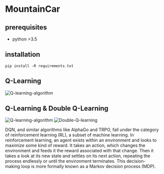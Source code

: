 # MountainCar

## prerequisites
- python >3.5

## installation
    pip install -R requirements.txt
    

## Q-Learning

![Q-learning-algorithm](https://wikimedia.org/api/rest_v1/media/math/render/svg/47fa1e5cf8cf75996a777c11c7b9445dc96d4637)



## Q-Learning & Double Q-Learning
![Q-learning-algorithm](https://wikimedia.org/api/rest_v1/media/math/render/svg/4941acabf5144d1b3e9c271606011abdc0df444d)
![Double-Q-learning](https://wikimedia.org/api/rest_v1/media/math/render/svg/3e37476013126ddd4afdba69ef7b03767f4c4b75)

DQN, and similar algorithms like AlphaGo and TRPO, fall under the category of reinforcement learning (RL), a subset of machine learning.
In reinforcement learning, an agent exists within an environment and looks to maximize some kind of reward.
It takes an action, which changes the environment and feeds it the reward associated with that change.
Then it takes a look at its new state and settles on its next action, repeating the process endlessly or until the environment terminates.
This decision-making loop is more formally known as a Markov decision process (MDP).